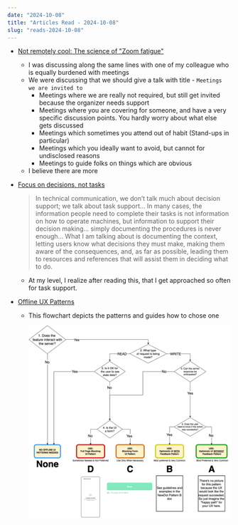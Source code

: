 ```yaml
---
date: "2024-10-08"
title: "Articles Read - 2024-10-08"
slug: "reads-2024-10-08"
---
```




* [Not remotely cool: The science of "Zoom fatigue"][1]
  * I was discussing along the same lines with one of my colleague who is equally burdened with meetings
  * We were discussing that we should give a talk with title - `Meetings we are invited to`
    * Meetings where we are really not required, but still get invited because the organizer needs support
    * Meetings where you are covering for someone, and have a very specific discussion points. You hardly worry about what else gets discussed
    * Meetings which sometimes you attend out of habit (Stand-ups in particular)
    * Meetings which you ideally want to avoid, but cannot for undisclosed reasons
    * Meetings to guide folks on things which are obvious
  * I believe there are more

* [Focus on decisions, not tasks][3]
  > In technical communication, we don’t talk much about decision support; we talk about task support... In many cases, the information people need to complete their tasks is not information on how to operate machines, but information to support their decision making... simply documenting the procedures is never enough... What I am talking about is documenting the context, letting users know what decisions they must make, making them aware of the consequences, and, as far as possible, leading them to resources and references that will assist them in deciding what to do.
  * At my level, I realize after reading this, that I get approached so often for task support.

* [Offline UX Patterns][4]
  * This flowchart depicts the patterns and guides how to chose one

    ![Choosing an Offline UX Pattern Flowchart][5]



  [1]: https://bigthink.com/business/not-remotely-cool-the-science-of-zoom-fatigue/
  [2]: https://registerspill.thorstenball.com/p/how-i-use-git
  [3]: https://technicalwriting.dev/strategy/decisions.html
  [4]: https://github.com/Expensify/App/blob/main/contributingGuides/OFFLINE_UX.md
  [5]: https://github.com/Expensify/App/raw/main/contributingGuides/OfflineUX_Patterns_Flowchart.png
